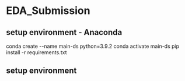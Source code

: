 # EDA_Submission

## setup environment - Anaconda
conda create --name main-ds python=3.9.2
conda activate main-ds
pip install -r requirements.txt

## setup environment

